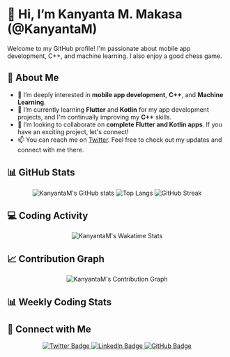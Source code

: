 # 👋 Hi, I’m Kanyanta M. Makasa (@KanyantaM)

Welcome to my GitHub profile! I'm passionate about mobile app development, C++, and machine learning. I also enjoy a good chess game.

## 🚀 About Me
- 👀 I’m deeply interested in **mobile app development**, **C++**, and **Machine Learning**.
- 🌱 I’m currently learning **Flutter** and **Kotlin** for my app development projects, and I'm continually improving my **C++** skills.
- 💞️ I’m looking to collaborate on **complete Flutter and Kotlin apps**. If you have an exciting project, let's connect!
- 📫 You can reach me on [Twitter](https://twitter.com/Its_Kanyanta). Feel free to check out my updates and connect with me there.

## 📊 GitHub Stats
<div align="center">
  <img src="https://github-readme-stats.vercel.app/api?username=KanyantaM&show_icons=true&theme=radical" alt="KanyantaM's GitHub stats" />
  <img src="https://github-readme-stats.vercel.app/api/top-langs/?username=KanyantaM&layout=compact&theme=radical" alt="Top Langs" />
  <img src="https://github-readme-streak-stats.herokuapp.com/?user=KanyantaM&theme=radical" alt="GitHub Streak" />
</div>

## 💻 Coding Activity
<div align="center">
  <img src="https://github-readme-stats.vercel.app/api/wakatime?username=KanyantaM&theme=radical" alt="KanyantaM's Wakatime Stats" />
</div>

## 📈 Contribution Graph
<div align="center">
  <img src="https://activity-graph.herokuapp.com/graph?username=KanyantaM&theme=react-dark&area=true" alt="KanyantaM's Contribution Graph" />
</div>

## 📊 Weekly Coding Stats
<!--START_SECTION:waka-->
<!--END_SECTION:waka-->

## 🔗 Connect with Me
<div align="center">
  <a href="https://twitter.com/Its_Kanyanta">
    <img src="https://img.shields.io/badge/-@Its_Kanyanta-1DA1F2?style=flat&logo=Twitter&logoColor=white" alt="Twitter Badge" />
  </a>
  <a href="https://www.linkedin.com/in/kanyanta-makasa/">
    <img src="https://img.shields.io/badge/-LinkedIn-blue?style=flat&logo=Linkedin&logoColor=white" alt="LinkedIn Badge" />
  </a>
  <a href="https://github.com/KanyantaM">
    <img src="https://img.shields.io/badge/-GitHub-181717?style=flat&logo=github&logoColor=white" alt="GitHub Badge" />
  </a>
</div>

<!---
KanyantaM/KanyantaM is a ✨ special ✨ repository because its `README.md` (this file) appears on your GitHub profile.
You can click the Preview link to take a look at your changes.
--->
